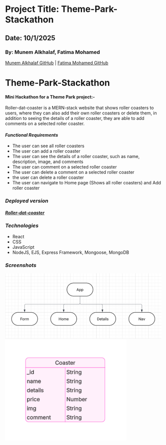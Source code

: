 # Project Title: Theme-Park-Stackathon
## Date: 10/1/2025
### By: Munem Alkhalaf, Fatima Mohamed

[Munem Alkhalaf GitHub](https://github.com/AndomiXD) |
[Fatima Mohamed GitHub](https://github.com/fatima-mohmd)

# Theme-Park-Stackathon
#### Mini Hackathon for a Theme Park project:-
Roller-dat-coaster is a MERN-stack website that shows roller coasters to users, where they can also add their own roller coasters or delete them, in addition to seeing the details of a roller coaster, they are able to add comments on a selected roller coaster.



#### ***Functional Requirements***
* The user can see all roller coasters
* The user can add a roller coaster
* The user can see the details of a roller coaster, such as name, description, image, and comments
* The user can comment on a selected roller coaster
* The user can delete a comment on a selected roller coaster
* the user can delete a roller coaster
* The user can navigate to Home page (Shows all roller coasters) and Add roller coaster


### ***Deployed version***

##### [Roller-dat-coaster]()

### ***Technologies***
* React
* CSS
* JavaScript
* NodeJS, EJS, Express Framework, Mongoose, MongoDB


### ***Screenshots***

![React Diagram](<images/React-Diagram.png>)
![ERD](<images/ERD.png>)
